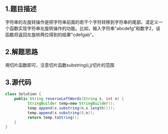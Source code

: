 ## 1.题目描述
字符串的左旋转操作是把字符串前面的若干个字符转移到字符串的尾部。请定义一个函数实现字符串左旋转操作的功能。比如，输入字符串"abcdefg"和数字2，该函数将返回左旋转两位得到的结果"cdefgab"。

## 2.解题思路
用切片函数即可，注意切片函数substring(i,j)切片的范围

## 3.源代码
```java
class Solution {
    public String reverseLeftWords(String s, int n) {
          StringBuilder temp=new StringBuilder();
          temp.append(s.substring(n,s.length()));
          temp.append(s.substring(0,n));
          return temp.toString();
    }
}
```
